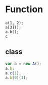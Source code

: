 # Function
```
a(1, 2);
a[3]();
a.b();
c
```

## class
```js
var a = new A();
a.b;
a.c(1);
a.b[0](1);
```